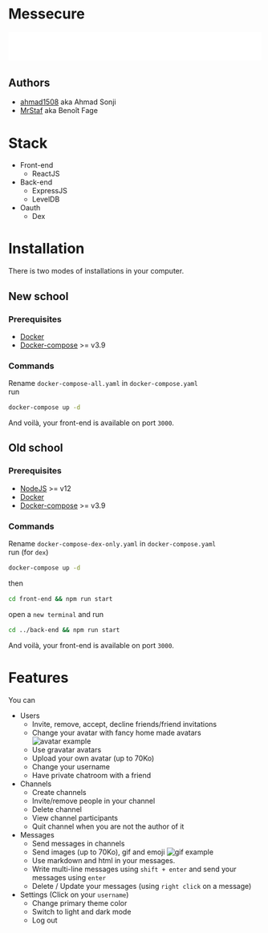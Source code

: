 # Messecure

<img src="./front-end/src/icons/logo-cropped.svg">

## Authors
- [ahmad1508](https://github.com/ahmad1508) aka Ahmad Sonji
- [MrStaf](https://github.com/MrStaf) aka Benoît Fage

# Stack
- Front-end
  - ReactJS
- Back-end
  - ExpressJS
  - LevelDB
- Oauth
  - Dex
# Installation
There is two modes of installations in your computer.   
## New school
### Prerequisites
- [Docker](https://www.docker.com/)
- [Docker-compose](https://docs.docker.com/compose/install/) >= v3.9
### Commands
Rename `docker-compose-all.yaml` in `docker-compose.yaml`   
run 
```bash
docker-compose up -d
```
And voilà, your front-end is available on port `3000`.
## Old school
### Prerequisites
- [NodeJS](https://nodejs.org/en/) >= v12
- [Docker](https://www.docker.com/)
- [Docker-compose](https://docs.docker.com/compose/install/) >= v3.9
### Commands
Rename `docker-compose-dex-only.yaml` in `docker-compose.yaml`   
run (for `dex`)
```bash
docker-compose up -d
```
then
```bash
cd front-end && npm run start
```
open a `new terminal` and run
```bash
cd ../back-end && npm run start
```
And voilà, your front-end is available on port `3000`.
# Features
You can
- Users
  - Invite, remove, accept, decline friends/friend invitations
  - Change your avatar with fancy home made avatars ![avatar example](../assets/pp/Profilpic_mexican.png)
  - Use gravatar avatars
  - Upload your own avatar (up to 70Ko)
  - Change your username
  - Have private chatroom with a friend
- Channels
  - Create channels
  - Invite/remove people in your channel
  - Delete channel
  - View channel participants
  - Quit channel when you are not the author of it
- Messages
  - Send messages in channels
  - Send images (up to 70Ko), gif and emoji ![gif example](https://media3.giphy.com/media/ue1GO5swPdORq/giphy.gif?cid=e1bb72ffyem6dfhan0yp6hb90aneavx4mv09wiwqwm82svml&rid=giphy.gif&ct=g)
  - Use markdown and html in your messages.
  - Write multi-line messages using `shift + enter` and send your messages using `enter`
  - Delete / Update your messages (using `right click` on a message)
- Settings (Click on your `username`)
  - Change primary theme color
  - Switch to light and dark mode
  - Log out